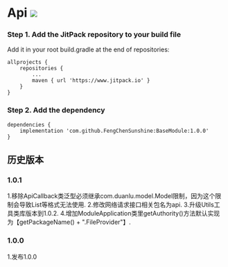# Api [![](https://www.jitpack.io/v/FengChenSunshine/BaseModule.svg)](https://www.jitpack.io/#FengChenSunshine/BaseModule)

### Step 1. Add the JitPack repository to your build file

Add it in your root build.gradle at the end of repositories:

    allprojects {
		repositories {
			...
			maven { url 'https://www.jitpack.io' }
		}
    }

### Step 2. Add the dependency
    dependencies {
	    implementation 'com.github.FengChenSunshine:BaseModule:1.0.0'
	}

## 历史版本
### 1.0.1
1.移除ApiCallback类泛型必须继承com.duanlu.model.Model限制，因为这个限制会导致List<T>等格式无法使用.
2.修改网络请求接口相关包名为api.
3.升级Utils工具类库版本到1.0.2.
4.增加ModuleApplication类里getAuthority()方法默认实现为【getPackageName() + ".FileProvider"】.

### 1.0.0
1.发布1.0.0



